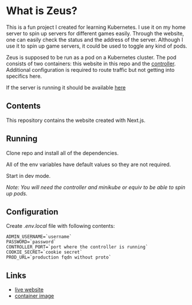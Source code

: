 # What is Zeus?

This is a fun project I created for learning Kubernetes.
I use it on my home server to spin up servers for different games easily.
Through the website, one can easily check the status and the address of the server.
Although I use it to spin up game servers, it could be used to toggle any kind of pods.

Zeus is supposed to be run as a pod on a Kubernetes cluster.
The pod consists of two containers: this website in this repo and the [controller](https://github.com/ollivarila/zeus-controller).
Additional configuration is required to route traffic but not getting into specifics here.

If the server is running it should be available [here](https://skd.servegame.com)

## Contents

This repository contains the website created with Next.js.

## Running

Clone repo and install all of the dependencies.

All of the env variables have default values so they are not required.

Start in dev mode.

_Note: You will need the controller and minikube or equiv to be able to spin up pods._

## Configuration

Create _.env.local_ file with following contents:

```
ADMIN_USERNAME=`username`
PASSWORD=`password`
CONTROLLER_PORT=`port where the controller is running`
COOKIE_SECRET=`cookie secret`
PROD_URL=`production fqdn without proto`
```

## Links

- [live website](https://skd.servegame.com)
- [container image](https://hub.docker.com/repository/docker/ollivarila/zeus-web/general)
